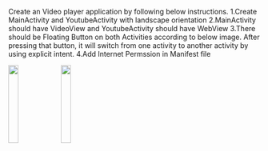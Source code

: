 Create an Video player application by following below instructions.
1.Create MainActivity and YoutubeActivity with landscape orientation
2.MainActivity should have VideoView and YoutubeActivity should have WebView
3.There should be Floating Button on both Activities according to below image. After pressing that button, it will switch from one activity to another activity by using explicit intent.
4.Add Internet Permssion in Manifest file

<img src="https://github.com/vedant15708/MAD_practical7_21012011059/assets/98215447/493435b0-369e-441a-9c05-b601666aae91" width=20% height=20%>

<img src="https://github.com/vedant15708/MAD_practical7_21012011059/assets/98215447/88c68046-6de2-4084-9608-3030b758124d" width=20% height=20%>
